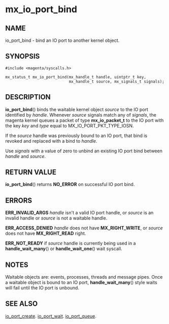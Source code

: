 # mx_io_port_bind

## NAME

io_port_bind - bind an IO port to another kernel object.

## SYNOPSIS

```
#include <magenta/syscalls.h>

mx_status_t mx_io_port_bind(mx_handle_t handle, uintptr_t key,
                            mx_handle_t source, mx_signals_t signals);
```

## DESCRIPTION

**io_port_bind**() binds the waitable kernel object *source* to the IO port
identified by *handle*. Whenever *source* signals match any of *signals*, the
magenta kernel queues a packet of type **mx_io_packet_t** to the IO port with
the key *key* and *type* equal to MX_IO_PORT_PKT_TYPE_IOSN.

If the *source* handle was previously bound to an IO port, that bind is
revoked and replaced with a bind to *handle*.

Use *signals* with a value of zero to unbind an existing IO port bind between
*handle* and *source*.

## RETURN VALUE

**io_port_bind**() returns **NO_ERROR** on successful IO port bind.

## ERRORS

**ERR_INVALID_ARGS**  *handle* isn't a valid IO port handle, or *source* is an
invalid handle or *source* is not a waitable handle.

**ERR_ACCESS_DENIED** *handle* does not have **MX_RIGHT_WRITE**, or *source*
does not have **MX_RIGHT_READ** right.

**ERR_NOT_READY** if *source* handle is currently being used in a
**handle_wait_many**() or **handle_wait_one**() wait syscall.

## NOTES

Waitable objects are: events, processes, threads and message pipes. Once
a waitable object is bound to an IO port, **handle_wait_many**() style waits
will fail until the IO port is unbound.

## SEE ALSO

[io_port_create](io_port_create.md).
[io_port_wait](io_port_wait.md).
[io_port_queue](io_port_queue.md).

